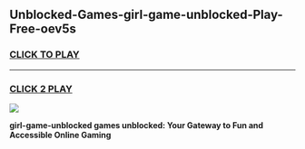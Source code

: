 
## Unblocked-Games-girl-game-unblocked-Play-Free-oev5s
<h3>
<a href="https://premium76.site?title=girl-game-unblocked&ref=09A">CLICK TO PLAY</a></h3>
<hr>

<h3>
<a href="https://premium76.site?title=girl-game-unblocked&ref=09A">CLICK 2 PLAY</a>
  
</h3>

<a href="https://premium76.site?title=girl-game-unblocked&ref=09A"><img src="https://clearcache.store/games.png"></a>


**girl-game-unblocked games unblocked: Your Gateway to Fun and Accessible Online Gaming**
